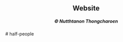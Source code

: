 <h2 align="center">Website</h2>

<h5 align="center">&copy; Nutthtanon Thongcharoen</h5>
# half-people

